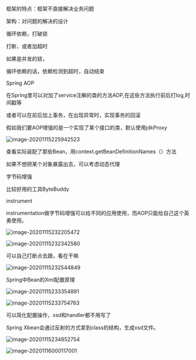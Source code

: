 框架的特点：框架不直接解决业务问题

架构：对问题的解决的设计 



循环依赖，打破锁

打断，或者加超时 

如果是并发的锁， 

循环依赖的话，依赖检测到超时，自动结束

Spring AOP  

在Spring里可以对加了service注解的类的方法AOP,在这些方法执行前后打log,时间戳等

或者可以在前后加上事务，在出现异常时，实现事务的回滚

假如我们要AOP增强的是一个实现了某个接口的类，默认使用jdkProxy

 ![image-20201115225942523](C:\Users\Administrator\AppData\Roaming\Typora\typora-user-images\image-20201115225942523.png)

查看实际装配了那些Bean，用context.getBeanDefinitionNames（）方法

如果不想把某个对象暴露出去，可以考虑动态代理

字节码增强

比较好用的工具ByteBuddy

instrument

instrumentation做字节码增强可以给不同的应用使用，而AOP只能给自己这个英勇使用。  

![image-20201115232205472](C:\Users\Administrator\AppData\Roaming\Typora\typora-user-images\image-20201115232205472.png)

![image-20201115232342580](C:\Users\Administrator\AppData\Roaming\Typora\typora-user-images\image-20201115232342580.png)

可以自己打断点去跟，看在干嘛

![image-20201115232544849](C:\Users\Administrator\AppData\Roaming\Typora\typora-user-images\image-20201115232544849.png)

Spring中Bean的Xml配置原理

![image-20201115233354891](C:\Users\Administrator\AppData\Roaming\Typora\typora-user-images\image-20201115233354891.png)

![image-20201115233754763](C:\Users\Administrator\AppData\Roaming\Typora\typora-user-images\image-20201115233754763.png)

可以简化配置操作，xsd和handler都不用写了

Spring Xbean会通过反射的方式拿到class的结构，生成xsd文件。

![image-20201115234852754](C:\Users\Administrator\AppData\Roaming\Typora\typora-user-images\image-20201115234852754.png)

![image-20201116000117001](C:\Users\Administrator\AppData\Roaming\Typora\typora-user-images\image-20201116000117001.png)